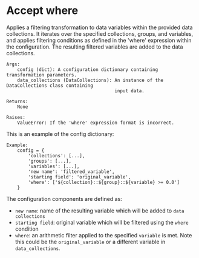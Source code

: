 # Accept where
 Applies a filtering transformation to data variables within the provided data collections. 
 It iterates over the specified collections, groups, and variables, and applies filtering 
 conditions as defined in the 'where' expression within the configuration.  The resulting 
 filtered variables are added to the data collections.

    Args:
        config (dict): A configuration dictionary containing transformation parameters.
        data_collections (DataCollections): An instance of the DataCollections class containing
                                            input data.

    Returns:
        None

    Raises:
        ValueError: If the 'where' expression format is incorrect.

This is an example of the config dictionary:

    Example:
        config = {
            'collections': [...],
            'groups': [...],
            'variables': [...],
            'new name': 'filtered_variable',
            'starting field': 'original_variable',
            'where': ['${collection}::${group}::${variable} >= 0.0']
        }
        
The configuration components are defined as:
  - `new name`: name of the resulting variable which will be added to `data collections`
  - `starting field`: original variable which will be filtered using the `where` condition
  - `where`: an arithmetic filter applied to the specified `variable` is met.  Note this could be the `original_variable` or a different variable in `data_collections`.
